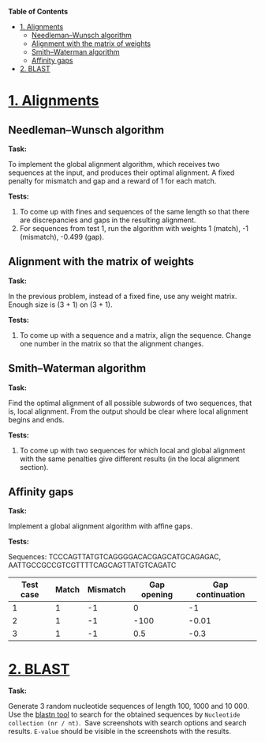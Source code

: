 **Table of Contents**

- [1. Alignments](#1-alignments)
  * [Needleman–Wunsch algorithm](#needleman-wunsch-algorithm)
  * [Alignment with the matrix of weights](#alignment-with-the-matrix-of-weights)
  * [Smith–Waterman algorithm](#smith-waterman-algorithm)
  * [Affinity gaps](#affinity-gaps)
- [2. BLAST](#2-blast)

# [1. Alignments](1_alignments.ipynb)

## Needleman–Wunsch algorithm
**Task:**

To implement the global alignment algorithm, which receives two sequences at the input, and produces their optimal alignment. A fixed penalty for mismatch and gap and a reward of 1 for each match.

**Tests:**
                
1. To come up with fines and sequences of the same length so that there are discrepancies and gaps in the resulting alignment.
2. For sequences from test 1, run the algorithm with weights 1 (match), -1 (mismatch), -0.499 (gap).
                

## Alignment with the matrix of weights
**Task:**

In the previous problem, instead of a fixed fine, use any weight matrix. Enough size is (3 + 1) on (3 + 1).

**Tests:**
                
1. To come up with a sequence and a matrix, align the sequence. Change one number in the matrix so that the alignment changes.
                

## Smith–Waterman algorithm
**Task:**

Find the optimal alignment of all possible subwords of two sequences, that is, local alignment. From the output should be clear where local alignment begins and ends.

**Tests:**
                
1. To come up with two sequences for which local and global alignment with the same penalties give different results (in the local alignment section).
                

## Affinity gaps
**Task:**

Implement a global alignment algorithm with affine gaps.

**Tests:**

Sequences:
TCCCAGTTATGTCAGGGGACACGAGCATGCAGAGAC, AATTGCCGCCGTCGTTTTCAGCAGTTATGTCAGATC
                
 Test case | Match | Mismatch | Gap opening | Gap continuation
 --------- | --------- | --------- | --------- | -----
 1  | 1 |-1 |  0 | -1
 2 |  1 | -1 | -100 | -0.01
 3 | 1 | -1 | 0.5 | -0.3

# [2. BLAST](./2_BLAST/2_BLAST.ipynb)

**Task:**

Generate 3 random nucleotide sequences of length 100, 1000 and 10 000. Use the [blastn tool](https://blast.ncbi.nlm.nih.gov/Blast.cgi) to search for the obtained sequences by `Nucleotide collection (nr / nt)`. 
Save screenshots with search options and search results. `E-value` should be visible in the screenshots with the results.
